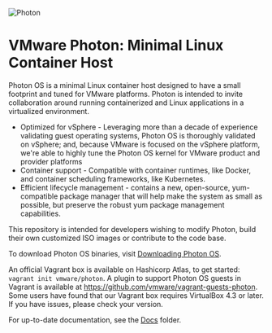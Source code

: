 ![Photon](http://storage.googleapis.com/project-photon/vmw-logo-photon.svg "VMware Photon")

VMware Photon: Minimal Linux Container Host
===========================================

Photon OS is a minimal Linux container host designed to have a small footprint and tuned for VMware platforms. Photon is intended to invite collaboration around running containerized and Linux applications in a virtualized environment.

- Optimized for vSphere - Leveraging more than a decade of experience validating guest operating systems, Photon OS is thoroughly validated on vSphere; and, because VMware is focused on the vSphere platform, we're able to highly tune the Photon OS kernel for VMware product and provider platforms
- Container support - Compatible with container runtimes, like Docker, and container scheduling frameworks, like Kubernetes.
- Efficient lifecycle management - contains a new, open-source, yum-compatible package manager that will help make the system as small as possible, but preserve the robust yum package management capabilities.

This repository is intended for developers wishing to modify Photon, build their own customized ISO images or contribute to the code base.

To download Photon OS binaries, visit [Downloading Photon OS](https://github.com/vmware/photon/wiki/Downloading-Photon-OS).

An official Vagrant box is available on Hashicorp Atlas, to get started: `vagrant init vmware/photon`. A plugin to support Photon OS guests in Vagrant is available at https://github.com/vmware/vagrant-guests-photon. Some users have found that our Vagrant box requires VirtualBox 4.3 or later. If you have issues, please check your version.

For up-to-date documentation, see the [Docs](docs/) folder.

